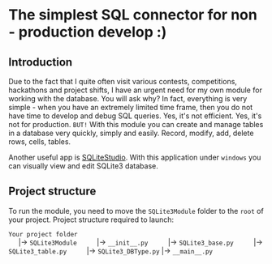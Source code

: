 # The simplest SQL connector for non - production develop :)

## Introduction

Due to the fact that I quite often visit various contests, competitions, hackathons and project shifts, I have an urgent need for my own module for working with the database. You will ask why? In fact, everything is very simple - when you have an extremely limited time frame, then you do not have time to develop and debug SQL queries. Yes, it's not efficient. Yes, it's not for production. `BUT!` With this module you can create and manage tables in a database very quickly, simply and easily. Record, modify, add, delete rows, cells, tables.

Another useful app is [SQLiteStudio](https://sqlitestudio.pl). With this application under `windows` you can visually view and edit SQLite3 database.


## Project structure

To run the module, you need to move the `SQLite3Module` folder to the `root` of your project. Project structure required to launch:

`Your project folder`  
&nbsp;&nbsp;&nbsp;&nbsp; |-> `SQLite3Module` 
&nbsp;&nbsp;&nbsp;&nbsp;&nbsp;&nbsp;&nbsp;&nbsp; |-> `__init__.py`
&nbsp;&nbsp;&nbsp;&nbsp;&nbsp;&nbsp;&nbsp;&nbsp; |-> `SQLite3_base.py`
&nbsp;&nbsp;&nbsp;&nbsp;&nbsp;&nbsp;&nbsp;&nbsp; |-> `SQLite3_table.py`
&nbsp;&nbsp;&nbsp;&nbsp;&nbsp;&nbsp;&nbsp;&nbsp; |-> `SQLite3_DBType.py`
|-> `__main__.py`